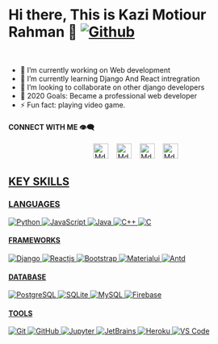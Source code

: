 # Hi there, This is Kazi Motiour Rahman 👋 [![Github](https://img.shields.io/github/followers/KaziMotiour?label=Followers&style=social)](https://github.com/KaziMotiour)<!--&nbsp; [![GithubViews](https://api.freemotion-llc.com/api/github/v1/profile-views?username=KaziMotiour)](https://github.com/KaziMotiour)-->
&nbsp;&nbsp;


- 🔭 I’m currently working on Web development
- 🌱 I’m currently learning Django And React intregration
- 👯 I’m looking to collaborate on other django developers
- 🥅 2020 Goals: Became a professional web developer 
- ⚡ Fun fact: playing video game.

#### CONNECT WITH ME 👁‍🗨

<p align="center">
<a href="https://www.linkedin.com/in/kazi-motiour-161197135/" target="_blank"><img src="https://cdn.jsdelivr.net/npm/simple-icons@v3/icons/linkedin.svg" alt="Md. Omar Faruk's LinkedIn Profile" height="30" width="30"></a>&nbsp;&nbsp;&nbsp; <a href="https://dev.to/mothour" target="_blank"><img src="https://d2fltix0v2e0sb.cloudfront.net/dev-badge.svg" alt="Md. Omar Faruk's DEV Profile" height="30" width="30"></a>&nbsp;&nbsp;&nbsp; <a href="https://stackoverflow.com/users/11881302/kazi-mothour-rahaman-171-15-86" target="_blank"> <img src="https://cdn.jsdelivr.net/npm/simple-icons@v3/icons/stackoverflow.svg" alt="Md. Omar Faruk's Stackoverflow Profile" height="30" width="30"></a>&nbsp;&nbsp;&nbsp; <a href="https://www.facebook.com/motiour.rahmaan/" target="_blank"><img src="https://cdn.jsdelivr.net/npm/simple-icons@v3/icons/facebook.svg" alt="Md. Omar Faruk's Facebook Profile" height="30" width="30"> 
</p>





## KEY SKILLS

### LANGUAGES

![Python](https://img.shields.io/badge/-Python-%233776AB?style=flat-square&logo=Python&logoColor=ffffff)
![JavaScript](https://img.shields.io/badge/-JavaScript-%23F7DF1C?style=flat-square&logo=javascript&logoColor=000000&labelColor=%23F7DF1C&color=%23FFCE5A)
![Java](https://img.shields.io/badge/-Java-%23007396?style=flat-square&logo=Java)
![C++](https://img.shields.io/badge/-C++-%23A8B9CC?style=flat-square&logo=C&logoColor=%23222222)
![C](https://img.shields.io/badge/-C-%23A8B9CC?style=flat-square&logo=C&logoColor=%23222222)

#### FRAMEWORKS
![Django](https://img.shields.io/badge/-Django-%23092E20?style=flat-square&logo=Django&logoColor=white)
![Reactjs](https://img.shields.io/badge/-React.js-%23555555?style=flat-square&logo=vue.js&logoColor=%2341B883)
![Bootstrap](https://img.shields.io/badge/-Bootstrap-%23563D7C?style=flat-square&logo=Bootstrap)
![Materialui](https://img.shields.io/badge/-Materialui-%23563D7C?style=flat-square&logo=Materialui)
![Antd](https://img.shields.io/badge/-Antd-%23563D7C?style=flat-square&logo=Antd)

#### DATABASE
![PostgreSQL](https://img.shields.io/badge/-PostgreSQL-%23336791?style=flat-square&logo=PostgreSQL)
![SQLite](https://img.shields.io/badge/-SQLite-%23003B57?style=flat-square&logo=SQLite)
![MySQL](https://img.shields.io/badge/-MySQL-%234479A1?style=flat-square&logo=MySQL&logoColor=white)
![Firebase](https://img.shields.io/badge/-Firebase-2E2E2E?style=flat-square&logo=firebase&logoColor=ffcb2b)

#### TOOLS
![Git](https://img.shields.io/badge/-Git-%23F05032?style=flat-square&logo=git&logoColor=%23ffffff)
![GitHub](https://img.shields.io/badge/-GitHub-181717?style=flat-square&logo=github)
![Jupyter](http://img.shields.io/badge/-Jupyter-%23585959?style=flat-square&logo=Jupyter)
![JetBrains](http://img.shields.io/badge/-JetBrains-%23000000?style=flat-square&logo=JetBrains)
![Heroku](http://img.shields.io/badge/-Heroku-400099?style=flat-square&logo=heroku&logoColor=white)
![VS Code](http://img.shields.io/badge/-VS%20Code-007ACC?style=flat-square&logo=visual-studio-code&logoColor=ffffff)
